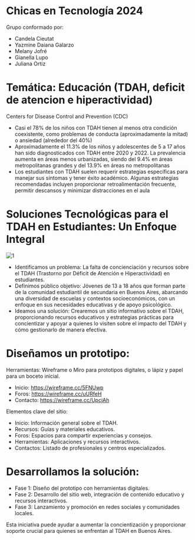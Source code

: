# Chicas en Tecnología 2024
Grupo conformado por:
- Candela Cieutat
- Yazmine Daiana Galarzo
- Melany Jofré
- Gianella Lupo
- Juliana Ortiz

# Temática: Educación (TDAH, deficit de atencion e hiperactividad)
Centers for Disease Control and Prevention (CDC)
- Casi el 78% de los niños con TDAH tienen al menos otra condición coexistente, como problemas de conducta (aproximadamente la mitad) o ansiedad (alrededor del 40%)​
- Aproximadamente el 11.3% de los niños y adolescentes de 5 a 17 años han sido diagnosticados con TDAH entre 2020 y 2022. La prevalencia aumenta en áreas menos urbanizadas, siendo del 9.4% en áreas metropolitanas grandes y del 13.9% en áreas no metropolitanas
- Los estudiantes con TDAH suelen requerir estrategias específicas para manejar sus síntomas y tener éxito académico. Algunas estrategias recomendadas incluyen proporcionar retroalimentación frecuente, permitir descansos y minimizar distracciones en el aula​

# Soluciones Tecnológicas para el TDAH en Estudiantes: Un Enfoque Integral
![1](https://github.com/Gianella-Lup0/TDAH-deficit-de-atencion-e-hiperactividad/assets/174157866/488a8597-9552-4144-9ff4-649fa086ddee)

- Identificamos un problema: La falta de concienciación y recursos sobre el TDAH (Trastorno por Déficit de Atención e Hiperactividad) en estudiantes.
- Definimos público objetivo: Jóvenes de 13 a 18 años que forman parte de la comunidad estudiantil de secundaria en Buenos Aires, abarcando una diversidad de escuelas y contextos socioeconómicos, con un enfoque en sus necesidades educativas y de apoyo psicológico.
- Ideamos una solución: Crearemos un sitio informativo sobre el TDAH, proporcionando recursos educativos y estrategias prácticas para concientizar y apoyar a quienes lo visiten sobre el impacto del TDAH y cómo gestionarlo de manera efectiva.

# Diseñamos un prototipo:
Herramientas: Wireframe o Miro para prototipos digitales, o lápiz y papel para un boceto inicial.
- Inicio: https://wireframe.cc/5FNUwp
- Foros: https://wireframe.cc/uURfeH
- Contacto: https://wireframe.cc/UpcjAh

Elementos clave del sitio:
- Inicio: Información general sobre el TDAH.
- Recursos: Guías y materiales educativos.
- Foros: Espacios para compartir experiencias y consejos.
- Herramientas: Aplicaciones y recursos interactivos.
- Contactos: Listado de profesionales y centros especializados.

# Desarrollamos la solución:
- Fase 1: Diseño del prototipo con herramientas digitales.
- Fase 2: Desarrollo del sitio web, integración de contenido educativo y recursos interactivos.
- Fase 3: Lanzamiento y promoción en redes sociales y comunidades locales.

Esta iniciativa puede ayudar a aumentar la concientización y proporcionar soporte crucial para quienes se enfrentan al TDAH en Buenos Aires. 
